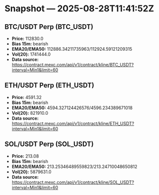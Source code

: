# Snapshot — 2025-08-28T11:41:52Z

## BTC/USDT Perp (BTC_USDT)
- **Price:** 112830.0
- **Bias 15m:** bearish
- **EMA20/EMA50:** 112886.34211735963/112924.59121209315
- **Vol(20):** 1741444.0
- **Data source:** https://contract.mexc.com/api/v1/contract/kline/BTC_USDT?interval=Min1&limit=60

## ETH/USDT Perp (ETH_USDT)
- **Price:** 4591.32
- **Bias 15m:** bearish
- **EMA20/EMA50:** 4594.327124426576/4596.234389671018
- **Vol(20):** 821910.0
- **Data source:** https://contract.mexc.com/api/v1/contract/kline/ETH_USDT?interval=Min1&limit=60

## SOL/USDT Perp (SOL_USDT)
- **Price:** 213.08
- **Bias 15m:** bearish
- **EMA20/EMA50:** 213.25346489559823/213.24710048650812
- **Vol(20):** 5879631.0
- **Data source:** https://contract.mexc.com/api/v1/contract/kline/SOL_USDT?interval=Min1&limit=60
